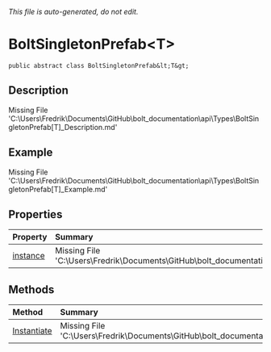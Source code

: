 *This file is auto-generated, do not edit.*

# BoltSingletonPrefab&lt;T&gt;
`public abstract class BoltSingletonPrefab&lt;T&gt;`
## Description
Missing File 'C:\Users\Fredrik\Documents\GitHub\bolt_documentation\api\Types\BoltSingletonPrefab[T]_Description.md'
## Example
Missing File 'C:\Users\Fredrik\Documents\GitHub\bolt_documentation\api\Types\BoltSingletonPrefab[T]_Example.md'
## Properties
| Property | Summary |
|:-----|:--------|
|[instance](BoltSingletonPrefab&lt;T&gt;/P/instance.md)|Missing File 'C:\Users\Fredrik\Documents\GitHub\bolt_documentation\api\Types\BoltSingletonPrefab[T]\P\instance_Summary.md'|
## Methods
| Method | Summary |
|:-----|:--------|
|[Instantiate](BoltSingletonPrefab&lt;T&gt;/M/Instantiate.md)|Missing File 'C:\Users\Fredrik\Documents\GitHub\bolt_documentation\api\Types\BoltSingletonPrefab[T]\M\Instantiate_Summary.md'|
